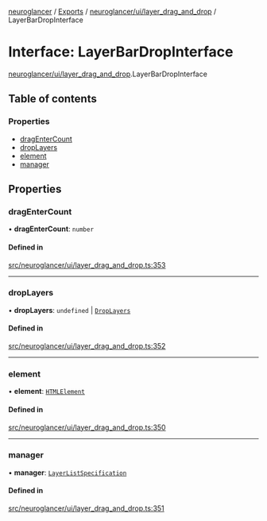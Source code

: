 [neuroglancer](../README.md) / [Exports](../modules.md) / [neuroglancer/ui/layer\_drag\_and\_drop](../modules/neuroglancer_ui_layer_drag_and_drop.md) / LayerBarDropInterface

# Interface: LayerBarDropInterface

[neuroglancer/ui/layer_drag_and_drop](../modules/neuroglancer_ui_layer_drag_and_drop.md).LayerBarDropInterface

## Table of contents

### Properties

- [dragEnterCount](neuroglancer_ui_layer_drag_and_drop.LayerBarDropInterface.md#dragentercount)
- [dropLayers](neuroglancer_ui_layer_drag_and_drop.LayerBarDropInterface.md#droplayers)
- [element](neuroglancer_ui_layer_drag_and_drop.LayerBarDropInterface.md#element)
- [manager](neuroglancer_ui_layer_drag_and_drop.LayerBarDropInterface.md#manager)

## Properties

### dragEnterCount

• **dragEnterCount**: `number`

#### Defined in

[src/neuroglancer/ui/layer_drag_and_drop.ts:353](https://github.com/ActiveBrainAtlas2/neuroglancer/blob/034b457d/src/neuroglancer/ui/layer_drag_and_drop.ts#L353)

___

### dropLayers

• **dropLayers**: `undefined` \| [`DropLayers`](../classes/neuroglancer_ui_layer_drag_and_drop.DropLayers.md)

#### Defined in

[src/neuroglancer/ui/layer_drag_and_drop.ts:352](https://github.com/ActiveBrainAtlas2/neuroglancer/blob/034b457d/src/neuroglancer/ui/layer_drag_and_drop.ts#L352)

___

### element

• **element**: [`HTMLElement`](../modules/main_module._internal_.md#htmlelement)

#### Defined in

[src/neuroglancer/ui/layer_drag_and_drop.ts:350](https://github.com/ActiveBrainAtlas2/neuroglancer/blob/034b457d/src/neuroglancer/ui/layer_drag_and_drop.ts#L350)

___

### manager

• **manager**: [`LayerListSpecification`](../classes/neuroglancer_layer.LayerListSpecification.md)

#### Defined in

[src/neuroglancer/ui/layer_drag_and_drop.ts:351](https://github.com/ActiveBrainAtlas2/neuroglancer/blob/034b457d/src/neuroglancer/ui/layer_drag_and_drop.ts#L351)
